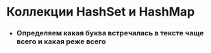 # Коллекции HashSet и HashMap
* ### Определяем какая буква встречалась в тексте чаще всего и какая реже всего
